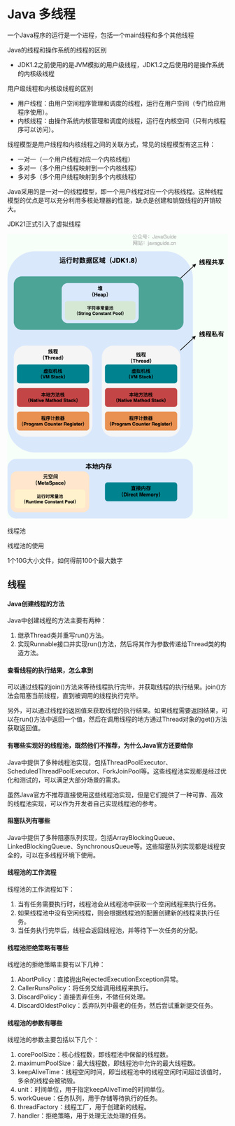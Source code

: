 # Java 多线程


一个Java程序的运行是一个进程，包括一个main线程和多个其他线程

Java的线程和操作系统的线程的区别
- JDK1.2之前使用的是JVM模拟的用户级线程，JDK1.2之后使用的是操作系统的内核级线程

用户级线程和内核级线程的区别
- 用户线程：由用户空间程序管理和调度的线程，运行在用户空间（专门给应用程序使用）。
- 内核线程：由操作系统内核管理和调度的线程，运行在内核空间（只有内核程序可以访问）。

线程模型是用户线程和内核线程之间的关联方式，常见的线程模型有这三种：

- 一对一（一个用户线程对应一个内核线程）
- 多对一（多个用户线程映射到一个内核线程）
- 多对多（多个用户线程映射到多个内核线程）

Java采用的是一对一的线程模型，即一个用户线程对应一个内核线程。这种线程模型的优点是可以充分利用多核处理器的性能，缺点是创建和销毁线程的开销较大。

JDK21正式引入了虚拟线程


![](img/JUC(Java并发)/Java线程结构.png)



线程池

线程池的使用

1个10G大小文件，如何得前100个最大数字


## 线程

#### Java创建线程的方法

Java中创建线程的方法主要有两种：

1. 继承Thread类并重写run()方法。
2. 实现Runnable接口并实现run()方法，然后将其作为参数传递给Thread类的构造方法。

#### 查看线程的执行结果，怎么拿到

可以通过线程的join()方法来等待线程执行完毕，并获取线程的执行结果。join()方法会阻塞当前线程，直到被调用的线程执行完毕。

另外，可以通过线程的返回值来获取线程的执行结果。如果线程需要返回结果，可以在run()方法中返回一个值，然后在调用线程的地方通过Thread对象的get()方法获取返回值。

#### 有哪些实现好的线程池，既然他们不推荐，为什么Java官方还要给你

Java中提供了多种线程池实现，包括ThreadPoolExecutor、ScheduledThreadPoolExecutor、ForkJoinPool等。这些线程池实现都是经过优化和测试的，可以满足大部分场景的需求。

虽然Java官方不推荐直接使用这些线程池实现，但是它们提供了一种可靠、高效的线程池实现，可以作为开发者自己实现线程池的参考。

#### 阻塞队列有哪些

Java中提供了多种阻塞队列实现，包括ArrayBlockingQueue、LinkedBlockingQueue、SynchronousQueue等。这些阻塞队列实现都是线程安全的，可以在多线程环境下使用。

#### 线程池的工作流程

线程池的工作流程如下：

1. 当有任务需要执行时，线程池会从线程池中获取一个空闲线程来执行任务。
2. 如果线程池中没有空闲线程，则会根据线程池的配置创建新的线程来执行任务。
3. 当任务执行完毕后，线程会返回线程池，并等待下一次任务的分配。

#### 线程池拒绝策略有哪些

线程池的拒绝策略主要有以下几种：

1. AbortPolicy：直接抛出RejectedExecutionException异常。
2. CallerRunsPolicy：将任务交给调用线程来执行。
3. DiscardPolicy：直接丢弃任务，不做任何处理。
4. DiscardOldestPolicy：丢弃队列中最老的任务，然后尝试重新提交任务。

#### 线程池的参数有哪些

线程池的参数主要包括以下几个：

1. corePoolSize：核心线程数，即线程池中保留的线程数。
2. maximumPoolSize：最大线程数，即线程池中允许的最大线程数。
3. keepAliveTime：线程空闲时间，即当线程池中的线程空闲时间超过该值时，多余的线程会被销毁。
4. unit：时间单位，用于指定keepAliveTime的时间单位。
5. workQueue：任务队列，用于存储等待执行的任务。
6. threadFactory：线程工厂，用于创建新的线程。
7. handler：拒绝策略，用于处理无法处理的任务。
